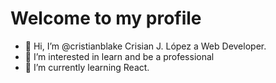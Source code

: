 # Welcome to my profile
- 👋 Hi, I’m @cristianblake Crisian J. López a Web Developer.
- 👀 I’m interested in learn and be a professional
- 🌱 I’m currently learning React.
